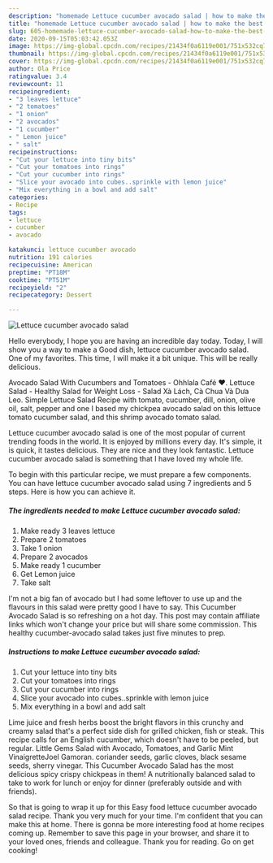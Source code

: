 ```yaml
---
description: "homemade Lettuce cucumber avocado salad | how to make the best Lettuce cucumber avocado salad"
title: "homemade Lettuce cucumber avocado salad | how to make the best Lettuce cucumber avocado salad"
slug: 605-homemade-lettuce-cucumber-avocado-salad-how-to-make-the-best-lettuce-cucumber-avocado-salad
date: 2020-09-15T05:03:42.053Z
image: https://img-global.cpcdn.com/recipes/21434f0a6119e001/751x532cq70/lettuce-cucumber-avocado-salad-recipe-main-photo.jpg
thumbnail: https://img-global.cpcdn.com/recipes/21434f0a6119e001/751x532cq70/lettuce-cucumber-avocado-salad-recipe-main-photo.jpg
cover: https://img-global.cpcdn.com/recipes/21434f0a6119e001/751x532cq70/lettuce-cucumber-avocado-salad-recipe-main-photo.jpg
author: Ola Price
ratingvalue: 3.4
reviewcount: 11
recipeingredient:
- "3 leaves lettuce"
- "2 tomatoes"
- "1 onion"
- "2 avocados"
- "1 cucumber"
- " Lemon juice"
- " salt"
recipeinstructions:
- "Cut your lettuce into tiny bits"
- "Cut your tomatoes into rings"
- "Cut your cucumber into rings"
- "Slice your avocado into cubes..sprinkle with lemon juice"
- "Mix everything in a bowl and add salt"
categories:
- Recipe
tags:
- lettuce
- cucumber
- avocado

katakunci: lettuce cucumber avocado 
nutrition: 191 calories
recipecuisine: American
preptime: "PT18M"
cooktime: "PT51M"
recipeyield: "2"
recipecategory: Dessert

---
```



![Lettuce cucumber avocado salad](https://img-global.cpcdn.com/recipes/21434f0a6119e001/751x532cq70/lettuce-cucumber-avocado-salad-recipe-main-photo.jpg)

Hello everybody, I hope you are having an incredible day today. Today, I will show you a way to make a Good dish, lettuce cucumber avocado salad. One of my favorites. This time, I will make it a bit unique. This will be really delicious.

Avocado Salad With Cucumbers and Tomatoes - Ohhlala Café ♥. Lettuce Salad - Healthy Salad for Weight Loss - Salad Xà Lách, Cà Chua Và Dưa Leo. Simple Lettuce Salad Recipe with tomato, cucumber, dill, onion, olive oil, salt, pepper and one I based my chickpea avocado salad on this lettuce tomato cucumber salad, and this shrimp avocado tomato salad.

Lettuce cucumber avocado salad is one of the most popular of current trending foods in the world. It is enjoyed by millions every day. It's simple, it is quick, it tastes delicious. They are nice and they look fantastic. Lettuce cucumber avocado salad is something that I have loved my whole life.


To begin with this particular recipe, we must prepare a few components. You can have lettuce cucumber avocado salad using 7 ingredients and 5 steps. Here is how you can achieve it.

<!--inarticleads1-->

##### The ingredients needed to make Lettuce cucumber avocado salad:

1. Make ready 3 leaves lettuce
1. Prepare 2 tomatoes
1. Take 1 onion
1. Prepare 2 avocados
1. Make ready 1 cucumber
1. Get  Lemon juice
1. Take  salt


I&#39;m not a big fan of avocado but I had some leftover to use up and the flavours in this salad were pretty good I have to say. This Cucumber Avocado Salad is so refreshing on a hot day. This post may contain affiliate links which won&#39;t change your price but will share some commission. This healthy cucumber-avocado salad takes just five minutes to prep. 

<!--inarticleads2-->

##### Instructions to make Lettuce cucumber avocado salad:

1. Cut your lettuce into tiny bits
1. Cut your tomatoes into rings
1. Cut your cucumber into rings
1. Slice your avocado into cubes..sprinkle with lemon juice
1. Mix everything in a bowl and add salt


Lime juice and fresh herbs boost the bright flavors in this crunchy and creamy salad that&#39;s a perfect side dish for grilled chicken, fish or steak. This recipe calls for an English cucumber, which doesn&#39;t have to be peeled, but regular. Little Gems Salad with Avocado, Tomatoes, and Garlic Mint VinaigretteJoel Gamoran. coriander seeds, garlic cloves, black sesame seeds, sherry vinegar. This Cucumber Avocado Salad has the most delicious spicy crispy chickpeas in them! A nutritionally balanced salad to take to work for lunch or enjoy for dinner (preferably outside and with friends). 

So that is going to wrap it up for this Easy food lettuce cucumber avocado salad recipe. Thank you very much for your time. I'm confident that you can make this at home. There is gonna be more interesting food at home recipes coming up. Remember to save this page in your browser, and share it to your loved ones, friends and colleague. Thank you for reading. Go on get cooking!
